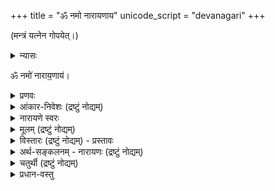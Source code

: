 +++
title = "ॐ नमो नारायणाय"
unicode_script = "devanagari"
+++

(मन्त्रं यत्नेन गोपयेत्।)


<details><summary>न्यासः</summary>

- ना॒राय॑ण ऋषिः॑
- गा॒य॒त्री च्छन्दः॑
- नाराय॒णो दे॒वता॑
</details>


ॐ नमो॑ नाराय॒णाय॑।

<details><summary>प्रणवः</summary>

> ‘‘अकारेणोच्यते विष्णुः,  
सर्वलोकेश्वरो हरिः ।  
उद्धृता विष्णुना लक्ष्मीर्  
उकारेणोच्यते तथा ॥  
मकारस् तु तयोर् दास  
इति प्रणव-लक्षणम्।’’ 
</details>

<details><summary>आंकार-निवेशः (द्रष्टुं नोद्यम्)</summary>

> “न स्वरः प्रणवोऽङ्गानि नाप्यन्यविधयस्तथा ।  
स्त्रीणान्तु शूद्राजातीनां मन्त्रमात्रोक्तिरिष्यते”(नारदीयकल्पम्)

> “तत्रोत्तरायणस्यादिर्  
> बिन्दुमान् विष्णुर् अन्ततः ।  
> बीजम् अष्टाक्षरस्य  
> स्यात्तेनाष्टाक्षरता भवेत्”  
> (नारदीयम् 1-57)


वेदबाह्येभ्यः साम्प्रदायिका ॐ-कारस्य स्थानय् आंकारं ददति - न स्त्री शूद्राव् अधीयेताम् इति।  
सर्वत्रांकारम् एव बीजं निगदति प्रयोग-ग्रन्थाः, न प्रणवम्।  
तद् इदं नारद-वाक्यानुसारेण समर्थयन्ति -  

> उत्तरस्य = अयन-शब्दस्य  
> आदिर् विष्णुः (=अकारः)  
> बिन्दुमान् अन्ततः  
> बीजम् अष्टाक्षरस्य।  

दक्षिणकलार्यास् तु स्त्री-शूद्रेभ्योऽपि प्रणवं ददति (अरयर्-रामशर्मा [ऽत्र](https://www.youtube.com/watch?v=DIBE21hxxVQ) ) ।  
ते केचित् तद् एव वाक्यं व्याकुर्वन्ति -  

> अन्ततः, उत्तरायणस्यादिः (= उकारः) बिन्दुमान्,  विष्णुः (=अकारः) (च) = बीजम् अष्टाक्षरस्य।  

तथा व्याकृते तु,  
तद् इदं नारदीयं शास्त्रं  
द्विजेतरपक्षे प्रणवं निषिध्य  
पुनस् तम् एव प्रणवं विदधातीति  
अहो विचित्रम्। 

लोकाचार्य-कृते मुमुक्षुपडि-ग्रन्थे मनवाळमुनिव्याख्यानय् उक्तम् -

> समस्तपदम् आऩ नारायण पदत्तिल्  
> नारबदत्तैप् पिरित्तु षडक्षरम् आक्कि,  
> प्रणवत्तैय् ऒऴिय अष्टाक्षरत्वम् सॊल्लुम् अवर्गळ्-उडैय पक्षम्  
> अवैदिकम् आगैयाले  
> अनादरणीयम् आगक् कडवदु।

अस्यैव न्यायस्य आंकारपक्षे ऽपि प्रसङ्ग इति वदन्ति। 

एवं शैवागमेष्व् अपि व्यत्यासो दृश्यते - शूद्रेभ्यः पञ्चाक्षरी।  
पुनः शब्दक्रमे ऽपि व्यत्यासः -  
"नमः शिवाय" इति वेदे वर्तमानम् अभिलक्ष्य  
शूद्रा "शिवाय नम" इति वदेयुर् इति।  
तत्र सम्प्रदायान्तरेषु लोके तु समानां षडक्षरीं लभमानाः शूद्रा अपि दृश्यन्ते। 
</details>


<details><summary>नारायणे स्वरः</summary>

> ॐ नमो॑ नाराय॒णाय॑ … "प्रत्युत्त॑ब्ध्यै सय॒त्वाय॑ ॥" इति प्रसिद्धं तैत्तिरीयवेदवाक्यं दृष्टान्तयन्त्यभिज्ञाः।

इति स्वरं दर्शयन्त्य् अहोबिलमठाह्निकपुस्तके (मन्त्रे तृतीयाष्टमौ स्वरितौ, षष्ठः अनुदात्त इति साम्यम्)।

> सर्वभूतस्थम् एकं नारायणम् ।  
कारण-रूपम् अकार परं ब्रह्मोम् ।  
- [नारायणाथर्वशीर्षोपनिषत्](/AgamaH_vaiShNavaH/content/upaniShat/120-sangrahaH/nArAyaNopaniShat_vA_nArAyaNAtharvashIrSham/)

इत्यत्र "सर्वभूतस्थम्" इत्यनेन बहुव्रीहिर् अप्य् उपगतः।  

व्युत्पत्तयः -

नर आत्मा।  
ततो जातान्य् आकाशादीनि नाराणि,  
तानि कार्याणि अयते कारणात्मना व्याप्नुते नारायणः।  
अस्मिन् पक्षे नारायण꣡ इति।

> नराज्जातानि तत्त्वानि  
> नाराणीति विदुर्बुधाः ।  
> तान्य् एवायनं यस्य  
> तेन नारायणः स्मृतः॥ 

अस्मिन् पक्षे नारा꣡यण इति।

> "नारञ् च मोक्षणं पुण्यम्,  
  अयनं ज्ञानम् ईप्सितम् ।  
  तयोर्ज्ञानं भवेद् यस्मात्  
  सोऽयं नारायणः स्मृतः"।  

अस्मिन् पक्षे नारा꣡यण इति।
</details>

<details><summary>मूलम् (द्रष्टुं नोद्यम्)</summary>

> ओमित्यग्रे व्याहरेत् ।  
नम इति पश्चात् ।  
नारायणायेत्युपरिष्टात् ।   
> 
> ओमित्येकाक्षरम् । नम इति द्वे अक्षरे । नारायणायेति पञ्चाक्षराणि ।  
एतद्वै नारायणस्याष्टाक्षरं पदम् ।   
- [नारायणाथर्वशीर्षोपनिषत्](/AgamaH_vaiShNavaH/content/upaniShat/120-sangrahaH/nArAyaNopaniShat_vA_nArAyaNAtharvashIrSham/)
</details>

<details><summary>विस्तारः (द्रष्टुं नोद्यम्) - प्रस्तावः</summary>

नमसः सखण्डार्थः - न मः (जीवस्य)।  
अखण्डार्थः - दास्यम्। 
</details>

<details><summary>अर्थ-सङ्कलनम् - नारायणः (द्रष्टुं नोद्यम्)</summary>

नारायण-शब्दस्य विष्णु-शब्दस्यापेक्षया, वासु-देव-शब्दस्यापेक्षया च  
विपुलतरार्थ-प्रपञ्चवान्।  

शब्दार्थाः - 

- **नरः** = न रिष्यते → जीवो, सर्वेश्वरो ऽपि वा (अस्मिन् पक्षे दुर्गुणास्पृष्टत्वात्)।  
- **नारः** = नरस्यायम्‌। 
- **अयनः** = उपायः, उपेयः, गृहम् … ।  
  - अय (गतौ) - "ल्युट्" (३-३-११५) इति स्थिते, निरुक्त-बलेन पुंस्त्वम् (यद् अपेक्षितं तत्पुरुषसमासान्ते ऽपि)। 
- णत्वं पाणिनिना संज्ञायां विधीयते “पूर्वपदात् संज्ञायामगः" इति।  
  तेन सर्वत्र विशेष्यं हि नारायणशब्दः। 


- बहु-व्रीहि-घटनेन +बहिर्-व्याप्तिः (नारा गृहं यस्य सः)। बहुव्रीहिस्वरो ऽपि वेदेऽस्तीति केचित् - तन्मृग्यम्।
- तत्-पुरुष-घटनेन +अन्ये ऽर्थाः। वेदे स्वरोऽपि तत्पुरुषपरः।  
</details>

<details><summary>चतुर्थी (द्रष्टुं नोद्यम्)</summary>

चतुर्थी-विभक्त्यर्थः - पारार्थ्यम्। 
</details>


<details><summary>प्रधान-वस्तु</summary>

नैय्यायिक-शाब्द-बोध-प्रकारेण प्रथमाविभक्त्यन्तस्य कर्तुः प्राधान्यम्।  
अतः शब्दतो जीवस्य +मकारवाच्यस्य प्राधान्यम्।  
अर्थतस् तु नारायणस्य प्राधान्यम् - शेषित्वात्। 

वैय्याकरणाभिमत-व्यापार-प्राधान्ये ऽङ्गीकृते तु शेषत्व-सम्बन्ध-प्राधान्यम्। 
</details>

